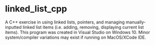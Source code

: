 # linked_list_cpp

A C++ exercise in using linked lists, pointers, and managing manually-inputted linked list items (i.e. adding, removing, displaying current list items). This program was created in Visual Studio on Windows 10. Minor system/compiler variations may exist if running on MacOS/XCode IDE.
